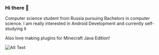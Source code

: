 ### Hi there 👋

Computer science student from Russia pursuing Bachelors in computer science. I am really interested in Android Development and currently self-studying it

Also love making plugins for Minecraft Java Edition!

![Alt Text](https://i.pinimg.com/originals/71/a3/88/71a388079155535b7d03d305e7f17b51.gif)
